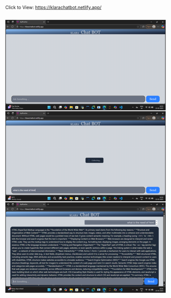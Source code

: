 
Click to View: https://klarachatbot.netlify.app/ <br><br>

  ![chat bot](public/chatbot1.png) <br>
  ![chat bot](public/chatbot2.png) <br>
  ![chat bot](public/chatbot3.png) <br>
